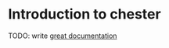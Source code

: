 # Introduction to chester

TODO: write [great documentation](http://jacobian.org/writing/what-to-write/)

